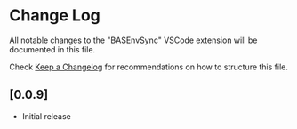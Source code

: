 # Change Log

All notable changes to the "BASEnvSync" VSCode extension will be documented in this file.

Check [Keep a Changelog](http://keepachangelog.com/) for recommendations on how to structure this file.

## [0.0.9]

- Initial release
